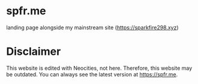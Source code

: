 # spfr.me
landing page alongside my mainstream site (https://sparkfire298.xyz)

# Disclaimer
This website is edited with Neocities, not here. Therefore, this website may be outdated. You can always see the latest version at https://spfr.me.
